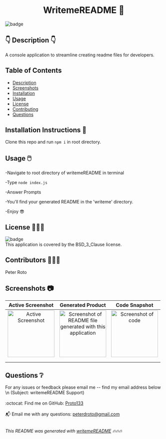 
  <h1 align="center">WritemeREADME 🎉 </h1>
    
  ![badge](https://img.shields.io/badge/license-BSD_3_Clause-brightgreen)<br />
  
  ## 👇  Description  👇
   A console application to streamline creating readme files for developers.
 
  ## Table of Contents 
  - [Description](#description)
  - [Screenshots](#screenshots)
  - [Installation](#installation)
  - [Usage](#usage)
  - [License](#license)
  - [Contributing](#contributing)
  - [Questions](#questions)
  
  ## Installation Instructions 📣
  Clone this repo and run <code>npm i</code> in root directory.
  
  ## Usage 🖱️
  
  -Navigate to root directory of writemeREADME in terminal
  
  -Type ```node index.js```  

  -Answer Prompts  

  -You'll find your generated README in the 'writeme' directory.  
  
  -Enjoy 😎
  
  ## License 🧑‍🤝‍🧑
  ![badge](https://img.shields.io/badge/license-BSD_3_Clause-brightgreen)
  <br />
  This application is covered by the BSD_3_Clause license. 
  
  ## Contributors 🧑‍🤝‍🧑
  Peter Roto
  
  ## Screenshots 📷
  |  Active Screenshot                              | Generated Product                               | Code Snapshot                               | 
  |:------------------------------------------------------:|:------------------------------------------------------:|:------------------------------------------------------:|
  | <img alt="Active Screenshot" src="https://loremflickr.com/320/240" width="150" height="150"> |<img alt="Screenshot of README file generated with this application" src="https://loremflickr.com/320/240" width="150" height="150">|<img alt="Screenshot of code" src="https://loremflickr.com/320/240" width="150" height="150">|
  |                                                        |                                                        |                                                        |
  |                                                        |                                                        |                                                        |   
  ## Questions ❔
   For any issues or feedback please email me -- find my email address below \n (Subject: writemeREADME Support)<br />
  <br />
  :octocat: Find me on GitHub: [Proto133](https://github.com/Proto133)<br />
  <br />
  📬 Email me with any questions: peterdroto@gmail.com<br /><br />
  
  _This README was generated with [writemeREADME](https://github.com/proto133/writemeREADME) 🔥🔥🔥_
      
